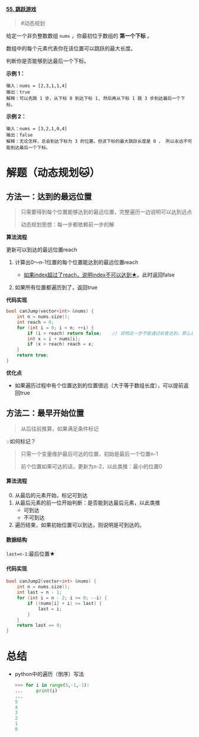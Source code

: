 #### [55. 跳跃游戏](https://leetcode-cn.com/problems/jump-game/)

> #动态规划 

给定一个非负整数数组 `nums` ，你最初位于数组的 **第一个下标** 。

数组中的每个元素代表你在该位置可以跳跃的最大长度。

判断你是否能够到达最后一个下标。

 

**示例 1：**

```
输入：nums = [2,3,1,1,4]
输出：true
解释：可以先跳 1 步，从下标 0 到达下标 1, 然后再从下标 1 跳 3 步到达最后一个下标。
```

**示例 2：**

```
输入：nums = [3,2,1,0,4]
输出：false
解释：无论怎样，总会到达下标为 3 的位置。但该下标的最大跳跃长度是 0 ， 所以永远不可能到达最后一个下标。
```

 

# 解题（动态规划🐱）

## 方法一：达到的最远位置

> 只需要得到每个位置能够达到的最远位置，完整遍历一边说明可以达到远点
>
> 动态规划思想：每一步都依赖前一步的解

**算法流程**

更新可以到达的最远位置reach

1. 计算出0～n-1位置的每个位置能达到的最远位置reach
   - <u>如果index超过了reach，说明index不可以达到★</u>。此时返回false

2. 如果所有位置都遍历到了，返回true

**代码实现**

```c++
bool canJump(vector<int> &nums) {
    int n = nums.size();
    int reach = 0;
    for (int i = 0; i < n; ++i) {
        if (i > reach) return false;    // 说明这一步不能通过前者达到，那么后面更达不到了
        int x = i + nums[i];
        if (x > reach) reach = x;
    }
    return true;
}
```

**优化点**

- 如果遍历过程中有个位置达到的位置很远（大于等于数组长度），可以提前返回true

## 方法二：最早开始位置

> 从后往前推算，如果满足条件标记

💡如何标记？

> 只需一个变量维护最后可达的位置，初始是最后一个位置n-1
>
> 前个位置如果可达的话，更新为n-2，以此类推：最小的位置0

#### 算法流程

0. 从最后的元素开始，标记可到达
1. 从最后元素的前一位开始判断：是否能到达最后元素，以此类推
   - 可到达
   - 不可到达
2. 遍历结束，如果初始位置可以到达，则说明是可到达的。

#### 数据结构

`last=n-1`:最后位置★

#### 代码实现

```c++
bool canJump2(vector<int> &nums) {
    int n = nums.size();
    int last = n - 1;
    for (int i = n - 2; i >= 0; --i) {
        if ((nums[i] + i) >= last) {
            last = i;
        }
    }
    return last == 0;
}
```



# 总结

- python中的遍历（倒序）写法

  ```python
  >>> for i in range(5,-1,-1):
  ...     print(i)
  ... 
  5
  4
  3
  2
  1
  0
  ```

  

#### 



